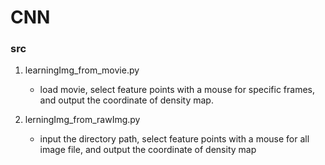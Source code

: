 # CNN

### src
1. learningImg_from_movie.py
    * load movie, select feature points with a mouse for specific frames,
    and output the coordinate of density map.

2. lerningImg_from_rawImg.py
    * input the directory path, select feature points with a mouse for all image file,
    and output the coordinate of density map
